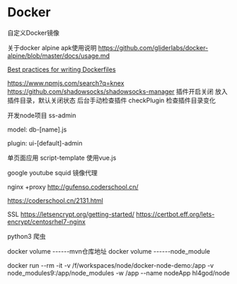 # Docker

自定义Docker镜像

关于docker alpine apk使用说明
https://github.com/gliderlabs/docker-alpine/blob/master/docs/usage.md


[Best practices for writing Dockerfiles](http://docker.javajs.cc/develop/develop-images/dockerfile_best-practices/)

https://www.npmjs.com/search?q=knex
https://github.com/shadowsocks/shadowsocks-manager
插件开启关闭 放入插件目录，默认关闭状态 后台手动检查插件
checkPlugin 检查插件目录变化

开发node项目 ss-admin

model:  db-[name].js

plugin:
ui-[default]-admin

单页面应用 script-template   使用vue.js



google youtube squid 镜像代理

nginx +proxy
http://gufenso.coderschool.cn/

https://coderschool.cn/2131.html

SSL
https://letsencrypt.org/getting-started/
https://certbot.eff.org/lets-encrypt/centosrhel7-nginx

python3 爬虫


docker volume ------mvn仓库地址
docker volume ------node_module

docker run --rm -it -v  /f/workspaces/node/docker-node-demo:/app -v node_modules9:/app/node_modules -w /app --name nodeApp hl4god/node
